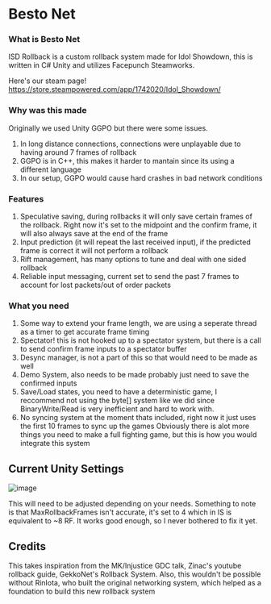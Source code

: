 # Besto Net
### What is Besto Net
ISD Rollback is a custom rollback system made for Idol Showdown, this is written in C# Unity and utilizes Facepunch Steamworks.

Here's our steam page!
https://store.steampowered.com/app/1742020/Idol_Showdown/

### Why was this made
Originally we used Unity GGPO but there were some issues.
1. In long distance connections, connections were unplayable due to having around 7 frames of rollback
2. GGPO is in C++, this makes it harder to mantain since its using a different language
3. In our setup, GGPO would cause hard crashes in bad network conditions

### Features
1. Speculative saving, during rollbacks it will only save certain frames of the rollback. Right now it's set to the midpoint and the confirm frame, it will also always save at the end of the frame
2. Input prediction (it will repeat the last received input), if the predicted frame is correct it will not perform a rollback
3. Rift management, has many options to tune and deal with one sided rollback
4. Reliable input messaging, current set to send the past 7 frames to account for lost packets/out of order packets

### What you need
1. Some way to extend your frame length, we are using a seperate thread as a timer to get accurate frame timing
2. Spectator! this is not hooked up to a spectator system, but there is a call to send confirm frame inputs to a spectator buffer
3. Desync manager, is not a part of this so that would need to be made as well
4. Demo System, also needs to be made probably just need to save the confirmed inputs
5. Save/Load states, you need to have a deterministic game, I reccommend not using the byte[] system like we did since BinaryWrite/Read is very inefficient and hard to work with.
6. No syncing system at the moment thats included, right now it just uses the first 10 frames to sync up the games
Obviously there is alot more things you need to make a full fighting game, but this is how you would integrate this system

## Current Unity Settings
![image](https://github.com/user-attachments/assets/f78cfd7d-f72e-4138-a018-2a37c12a43f6)

This will need to be adjusted depending on your needs. Something to note is that MaxRollbackFrames isn't accurate, it's set to 4 which in IS is equivalent to ~8 RF. It works good enough, so I never bothered to fix it yet.

## Credits
This takes inspiration from the MK/Injustice GDC talk, Zinac's youtube rollback guide, GekkoNet's Rollback System.
Also, this wouldn't be possible without RinIota, who built the original networking system, which helped as a foundation to build this new rollback system

